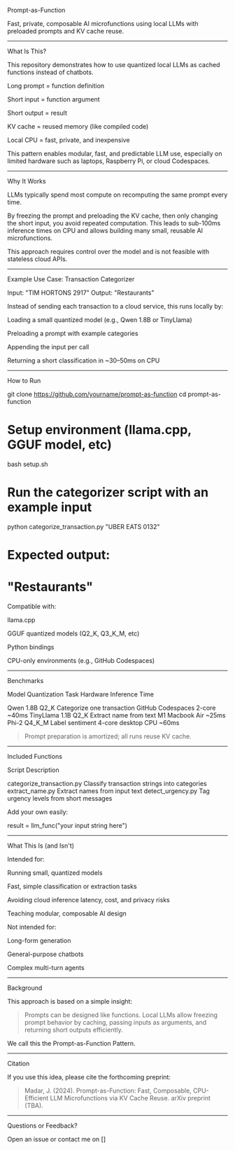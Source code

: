 Prompt-as-Function

Fast, private, composable AI microfunctions using local LLMs with preloaded prompts and KV cache reuse.


---

What Is This?

This repository demonstrates how to use quantized local LLMs as cached functions instead of chatbots.

Long prompt = function definition

Short input = function argument

Short output = result

KV cache = reused memory (like compiled code)

Local CPU = fast, private, and inexpensive


This pattern enables modular, fast, and predictable LLM use, especially on limited hardware such as laptops, Raspberry Pi, or cloud Codespaces.


---

Why It Works

LLMs typically spend most compute on recomputing the same prompt every time.

By freezing the prompt and preloading the KV cache, then only changing the short input, you avoid repeated computation. This leads to sub-100ms inference times on CPU and allows building many small, reusable AI microfunctions.

This approach requires control over the model and is not feasible with stateless cloud APIs.


---

Example Use Case: Transaction Categorizer

Input:  "TIM HORTONS 2917"
Output: "Restaurants"

Instead of sending each transaction to a cloud service, this runs locally by:

Loading a small quantized model (e.g., Qwen 1.8B or TinyLlama)

Preloading a prompt with example categories

Appending the input per call

Returning a short classification in ~30–50ms on CPU



---

How to Run

git clone https://github.com/yourname/prompt-as-function
cd prompt-as-function

# Setup environment (llama.cpp, GGUF model, etc)
bash setup.sh

# Run the categorizer script with an example input
python categorize_transaction.py "UBER EATS 0132"

# Expected output:
# "Restaurants"

Compatible with:

llama.cpp

GGUF quantized models (Q2_K, Q3_K_M, etc)

Python bindings

CPU-only environments (e.g., GitHub Codespaces)



---

Benchmarks

Model	Quantization	Task	Hardware	Inference Time

Qwen 1.8B	Q2_K	Categorize one transaction	GitHub Codespaces 2-core	~40ms
TinyLlama 1.1B	Q2_K	Extract name from text	M1 Macbook Air	~25ms
Phi-2	Q4_K_M	Label sentiment	4-core desktop CPU	~60ms


> Prompt preparation is amortized; all runs reuse KV cache.




---

Included Functions

Script	Description

categorize_transaction.py	Classify transaction strings into categories
extract_name.py	Extract names from input text
detect_urgency.py	Tag urgency levels from short messages


Add your own easily:

result = llm_func("your input string here")


---

What This Is (and Isn't)

Intended for:

Running small, quantized models

Fast, simple classification or extraction tasks

Avoiding cloud inference latency, cost, and privacy risks

Teaching modular, composable AI design


Not intended for:

Long-form generation

General-purpose chatbots

Complex multi-turn agents



---

Background

This approach is based on a simple insight:

> Prompts can be designed like functions.
Local LLMs allow freezing prompt behavior by caching, passing inputs as arguments, and returning short outputs efficiently.



We call this the Prompt-as-Function Pattern.


---

Citation

If you use this idea, please cite the forthcoming preprint:

> Madar, J. (2024). Prompt-as-Function: Fast, Composable, CPU-Efficient LLM Microfunctions via KV Cache Reuse. arXiv preprint (TBA).




---

Questions or Feedback?

Open an issue or contact me on []



